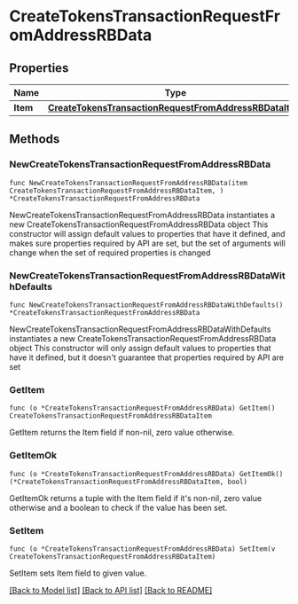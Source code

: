# CreateTokensTransactionRequestFromAddressRBData

## Properties

Name | Type | Description | Notes
------------ | ------------- | ------------- | -------------
**Item** | [**CreateTokensTransactionRequestFromAddressRBDataItem**](CreateTokensTransactionRequestFromAddressRBDataItem.md) |  | 

## Methods

### NewCreateTokensTransactionRequestFromAddressRBData

`func NewCreateTokensTransactionRequestFromAddressRBData(item CreateTokensTransactionRequestFromAddressRBDataItem, ) *CreateTokensTransactionRequestFromAddressRBData`

NewCreateTokensTransactionRequestFromAddressRBData instantiates a new CreateTokensTransactionRequestFromAddressRBData object
This constructor will assign default values to properties that have it defined,
and makes sure properties required by API are set, but the set of arguments
will change when the set of required properties is changed

### NewCreateTokensTransactionRequestFromAddressRBDataWithDefaults

`func NewCreateTokensTransactionRequestFromAddressRBDataWithDefaults() *CreateTokensTransactionRequestFromAddressRBData`

NewCreateTokensTransactionRequestFromAddressRBDataWithDefaults instantiates a new CreateTokensTransactionRequestFromAddressRBData object
This constructor will only assign default values to properties that have it defined,
but it doesn't guarantee that properties required by API are set

### GetItem

`func (o *CreateTokensTransactionRequestFromAddressRBData) GetItem() CreateTokensTransactionRequestFromAddressRBDataItem`

GetItem returns the Item field if non-nil, zero value otherwise.

### GetItemOk

`func (o *CreateTokensTransactionRequestFromAddressRBData) GetItemOk() (*CreateTokensTransactionRequestFromAddressRBDataItem, bool)`

GetItemOk returns a tuple with the Item field if it's non-nil, zero value otherwise
and a boolean to check if the value has been set.

### SetItem

`func (o *CreateTokensTransactionRequestFromAddressRBData) SetItem(v CreateTokensTransactionRequestFromAddressRBDataItem)`

SetItem sets Item field to given value.



[[Back to Model list]](../README.md#documentation-for-models) [[Back to API list]](../README.md#documentation-for-api-endpoints) [[Back to README]](../README.md)


